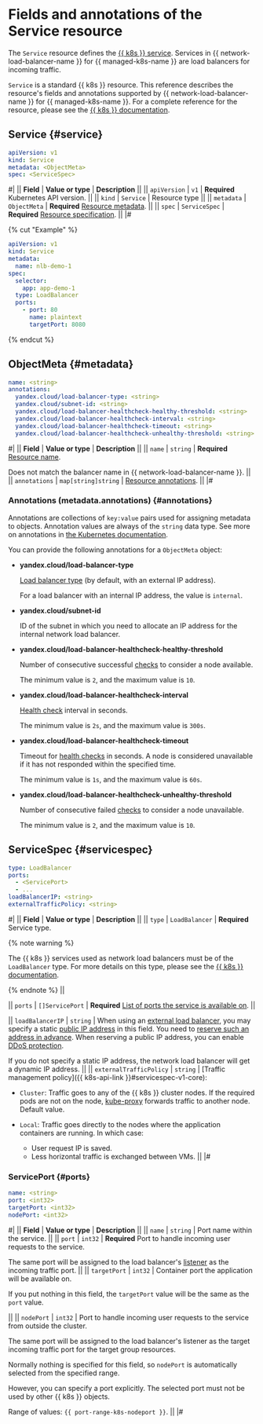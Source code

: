 # Fields and annotations of the Service resource

The `Service` resource defines the [{{ k8s }} service](../../../managed-kubernetes/concepts/index.md#service). Services in {{ network-load-balancer-name }} for {{ managed-k8s-name }} are load balancers for incoming traffic.

`Service` is a standard {{ k8s }} resource. This reference describes the resource's fields and annotations supported by {{ network-load-balancer-name }} for {{ managed-k8s-name }}. For a complete reference for the resource, please see the [{{ k8s }} documentation](https://kubernetes.io/docs/reference/kubernetes-api/service-resources/service-v1/).

## Service {#service}

```yaml
apiVersion: v1
kind: Service
metadata: <ObjectMeta>
spec: <ServiceSpec>
```

#|
|| **Field**     | **Value or type**   | **Description**                   ||
|| `apiVersion` | `v1` | **Required**
                                           Kubernetes API version.          ||
|| `kind`       | `Service`              | Resource type                    ||
|| `metadata`   | `ObjectMeta`           | **Required**
                                          [Resource metadata](#metadata). ||
|| `spec`       | `ServiceSpec`          | **Required**
                                          [Resource specification](#servicespec).   ||
|#

{% cut "Example" %}

```yaml
apiVersion: v1
kind: Service
metadata:
  name: nlb-demo-1
spec:
  selector:
    app: app-demo-1
  type: LoadBalancer
  ports:
    - port: 80
      name: plaintext
      targetPort: 8080
```

{% endcut %}

## ObjectMeta {#metadata}

```yaml
name: <string>
annotations:
  yandex.cloud/load-balancer-type: <string>
  yandex.cloud/subnet-id: <string>
  yandex.cloud/load-balancer-healthcheck-healthy-threshold: <string>
  yandex.cloud/load-balancer-healthcheck-interval: <string>
  yandex.cloud/load-balancer-healthcheck-timeout: <string>
  yandex.cloud/load-balancer-healthcheck-unhealthy-threshold: <string>
```

#|
|| **Field**      | **Value or type** | **Description** ||
|| `name`        | `string`             | **Required**
[Resource name](https://kubernetes.io/docs/concepts/overview/working-with-objects/names/#names).

Does not match the balancer name in {{ network-load-balancer-name }}. ||
|| `annotations` | `map[string]string`  | [Resource annotations](#annotations). ||
|#

### Annotations (metadata.annotations) {#annotations}

Annotations are collections of `key:value` pairs used for assigning metadata to objects. Annotation values are always of the `string` data type. See more on annotations in [the Kubernetes documentation](https://kubernetes.io/docs/concepts/overview/working-with-objects/annotations/).

You can provide the following annotations for a `ObjectMeta` object:

* **yandex.cloud/load-balancer-type**

  [Load balancer type](../../../network-load-balancer/concepts/nlb-types.md) (by default, with an external IP address).

  For a load balancer with an internal IP address, the value is `internal`.
* **yandex.cloud/subnet-id**

  ID of the subnet in which you need to allocate an IP address for the internal network load balancer.
* **yandex.cloud/load-balancer-healthcheck-healthy-threshold**

  Number of consecutive successful [checks](../../../network-load-balancer/concepts/health-check.md) to consider a node available.

  The minimum value is `2`, and the maximum value is `10`.
* **yandex.cloud/load-balancer-healthcheck-interval**

  [Health check](../../../network-load-balancer/concepts/health-check.md) interval in seconds.

  The minimum value is `2s`, and the maximum value is `300s`.
* **yandex.cloud/load-balancer-healthcheck-timeout**

  Timeout for [health checks](../../../network-load-balancer/concepts/health-check.md) in seconds. A node is considered unavailable if it has not responded within the specified time.

  The minimum value is `1s`, and the maximum value is `60s`.
* **yandex.cloud/load-balancer-healthcheck-unhealthy-threshold**

  Number of consecutive failed [checks](../../../network-load-balancer/concepts/health-check.md) to consider a node unavailable.

  The minimum value is `2`, and the maximum value is `10`.

## ServiceSpec {#servicespec}

```yaml
type: LoadBalancer
ports:
  - <ServicePort>
  - ...
loadBalancerIP: <string>
externalTrafficPolicy: <string>
```

#|
|| **Field** | **Value or type** | **Description** ||
|| `type`   | `LoadBalancer` | **Required**
Service type.

{% note warning %}

The {{ k8s }} services used as network load balancers must be of the `LoadBalancer` type. For more details on this type, please see the [{{ k8s }} documentation](https://kubernetes.io/docs/concepts/services-networking/service/#loadbalancer).

{% endnote %}
||

|| `ports`    | `[]ServicePort`      | **Required**
[List of ports the service is available on](#ports).
||

|| `loadBalancerIP` | `string` | When using an [external load balancer](../../../network-load-balancer/concepts/nlb-types.md), you may specify a static [public IP address](../../../vpc/concepts/address.md#public-addresses) in this field. You need to [reserve such an address in advance](../../../vpc/operations/get-static-ip.md). When reserving a public IP address, you can enable [DDoS protection](../../../vpc/ddos-protection/index.md).


If you do not specify a static IP address, the network load balancer will get a dynamic IP address. ||
|| `externalTrafficPolicy` | `string` | [Traffic management policy]({{ k8s-api-link }}#servicespec-v1-core):

* `Cluster`: Traffic goes to any of the {{ k8s }} cluster nodes. If the required pods are not on the node, [kube-proxy](https://kubernetes.io/docs/reference/command-line-tools-reference/kube-proxy) forwards traffic to another node. Default value.
* `Local`: Traffic goes directly to the nodes where the application containers are running. In which case:

  * User request IP is saved.
  * Less horizontal traffic is exchanged between VMs.
||
|#

### ServicePort {#ports}

```yaml
name: <string>
port: <int32>
targetPort: <int32>
nodePort: <int32>
```

#|
|| **Field** | **Value or type** | **Description** ||
|| `name` | `string` | Port name within the service.
||
|| `port`    | `int32`      | **Required**
Port to handle incoming user requests to the service.

The same port will be assigned to the load balancer's [listener](../../../network-load-balancer/concepts/listener.md) as the incoming traffic port.
||
|| `targetPort`    | `int32`      | Container port the application will be available on.

If you put nothing in this field, the `targetPort` value will be the same as the `port` value.

||
|| `nodePort`      | `int32`      | Port to handle incoming user requests to the service from outside the cluster.

The same port will be assigned to the load balancer's listener as the target incoming traffic port for the target group resources.

Normally nothing is specified for this field, so `nodePort` is automatically selected from the specified range.

However, you can specify a port explicitly. The selected port must not be used by other {{ k8s }} objects.

Range of values: `{{ port-range-k8s-nodeport }}`.
||
|#
